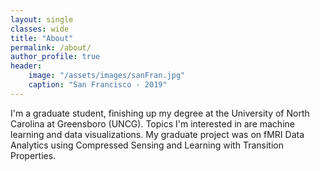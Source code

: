 ```yaml
---
layout: single
classes: wide
title: "About"
permalink: /about/
author_profile: true
header:
    image: "/assets/images/sanFran.jpg"
    caption: "San Francisco - 2019"
---
```


I'm a graduate student, finishing up my degree at the University of North Carolina
at Greensboro (UNCG). Topics I'm interested in are machine learning and data visualizations.
My graduate project was on fMRI Data Analytics using Compressed Sensing and Learning
with Transition Properties.
